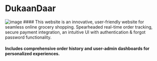 # DukaanDaar

<img src="./logo.png" alt="image"/>
#### This website is an innovative, user-friendly website for seamless online grocery shopping. Spearheaded real-time
order tracking, secure payment integration, an intuitive UI with authentication & forgot password functionality.

#### Includes comprehensive order history and user-admin dashboards for personalized experiences.


